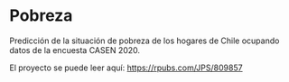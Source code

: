 # Pobreza

Predicción de la situación de pobreza de los hogares de Chile ocupando datos de la encuesta CASEN 2020.

El proyecto se puede leer aquí: https://rpubs.com/JPS/809857
